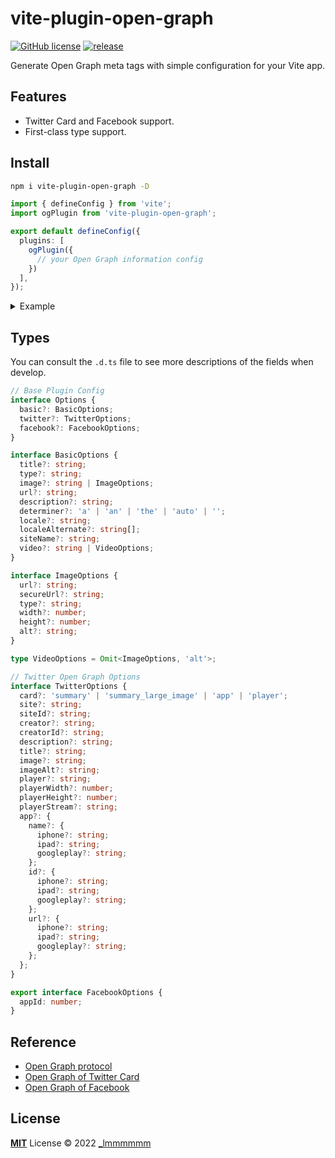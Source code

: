 # vite-plugin-open-graph

[![GitHub license](https://img.shields.io/github/license/Lmmmmmm-bb/vite-plugin-open-graph)](https://github.com/Lmmmmmm-bb/vite-plugin-open-graph/blob/main/LICENSE)
[![release](https://img.shields.io/github/v/release/Lmmmmmm-bb/vite-plugin-open-graph)](https://github.com/Lmmmmmm-bb/vite-plugin-open-graph/releases)

Generate Open Graph meta tags with simple configuration for your Vite app.

## Features

- Twitter Card and Facebook support.
- First-class type support.

## Install

```bash
npm i vite-plugin-open-graph -D
```

```ts
import { defineConfig } from 'vite';
import ogPlugin from 'vite-plugin-open-graph';

export default defineConfig({
  plugins: [
    ogPlugin({
      // your Open Graph information config
    })
  ],
});
```

<details>
<summary>Example</summary>

```ts
import type { Options } from 'vite-plugin-open-graph';
import { defineConfig } from 'vite';
import ogPlugin from 'vite-plugin-open-graph';

const ogOptions: Options = {
  basic: {
    url: 'https://lmmmmmm.me',
    title: '_lmmmmmm',
    type: 'image.png',
    image: 'https://lmmmmmm.me/avatar.png',
    determiner: 'auto',
    description: '_lmmmmmm, Front-end Developer.',
    locale: 'zh_CN',
    localeAlternate: ['fr_FR', 'es_ES'],
    siteName: '_lmmmmmm',
    audio: {
      url: 'audio url',
      secureUrl: 'audio secure url',
      type: 'video.movie',
    },
    video: 'video meta',
  },
  twitter: {
    image: 'https://lmmmmmm.me/avatar.png',
    imageAlt: 'twitter image alt',
    player: 'player',
    playerWidth: 1200,
    playerHeight: 600,
    playerStream: 'player stream',
    app: {
      name: {
        iphone: 'iphone name',
        ipad: 'ipad name',
        googleplay: 'google play name',
      },
      id: {
        iphone: 'iphone url',
        ipad: 'ipad url',
        googleplay: 'google play url',
      },
      url: {
        iphone: 'iphone url',
        ipad: 'ipad url',
        googleplay: 'google play url',
      },
    },
  },
  facebook: {
    appId: 123456,
  },
};

export default defineConfig({
  plugins: [ogPlugin(ogOptions)],
});
```

```html
<!-- this config will generated inside html head tag -->
<meta property="og:url" content="https://lmmmmmm.me">
<meta property="og:title" content="_lmmmmmm">
<meta property="og:type" content="image.png">
<meta property="og:image" content="https://lmmmmmm.me/avatar.png">
<meta property="og:determiner" content="auto">
<meta property="og:description" content="_lmmmmmm, Front-end Developer.">
<meta property="og:locale" content="zh_CN">
<meta property="og:locale:alternate" content="fr_FR">
<meta property="og:locale:alternate" content="es_ES">
<meta property="og:site_name" content="_lmmmmmm">
<meta property="og:audio:url" content="audio url">
<meta property="og:audio:secure_url" content="audio secure url">
<meta property="og:audio:type" content="video.movie">
<meta property="og:video" content="video meta">
<meta name="twitter:image" content="https://lmmmmmm.me/avatar.png">
<meta name="twitter:image:alt" content="twitter image alt">
<meta name="twitter:player" content="player">
<meta name="twitter:player:width" content="1200">
<meta name="twitter:player:height" content="600">
<meta name="twitter:player:stream" content="player stream">
<meta name="twitter:app:name:iphone" content="iphone name">
<meta name="twitter:app:name:ipad" content="ipad name">
<meta name="twitter:app:name:googleplay" content="google play name">
<meta name="twitter:app:id:iphone" content="iphone url">
<meta name="twitter:app:id:ipad" content="ipad url">
<meta name="twitter:app:id:googleplay" content="google play url">
<meta name="twitter:app:url:iphone" content="iphone url">
<meta name="twitter:app:url:ipad" content="ipad url">
<meta name="twitter:app:url:googleplay" content="google play url">
<meta name="fb:app_id" content="123456">
```
</details>

## Types

You can consult the `.d.ts` file to see more descriptions of the fields when develop.

```ts
// Base Plugin Config
interface Options {
  basic?: BasicOptions;
  twitter?: TwitterOptions;
  facebook?: FacebookOptions;
}

interface BasicOptions {
  title?: string;
  type?: string;
  image?: string | ImageOptions;
  url?: string;
  description?: string;
  determiner?: 'a' | 'an' | 'the' | 'auto' | '';
  locale?: string;
  localeAlternate?: string[];
  siteName?: string;
  video?: string | VideoOptions;
}
```

```ts
interface ImageOptions {
  url?: string;
  secureUrl?: string;
  type?: string;
  width?: number;
  height?: number;
  alt?: string;
}

type VideoOptions = Omit<ImageOptions, 'alt'>;
```

```ts
// Twitter Open Graph Options
interface TwitterOptions {
  card?: 'summary' | 'summary_large_image' | 'app' | 'player';
  site?: string;
  siteId?: string;
  creator?: string;
  creatorId?: string;
  description?: string;
  title?: string;
  image?: string;
  imageAlt?: string;
  player?: string;
  playerWidth?: number;
  playerHeight?: number;
  playerStream?: string;
  app?: {
    name?: {
      iphone?: string;
      ipad?: string;
      googleplay?: string;
    };
    id?: {
      iphone?: string;
      ipad?: string;
      googleplay?: string;
    };
    url?: {
      iphone?: string;
      ipad?: string;
      googleplay?: string;
    };
  };
}
```

```ts
export interface FacebookOptions {
  appId: number;
}
```

## Reference

- [Open Graph protocol](https://ogp.me/)
- [Open Graph of Twitter Card](https://developer.twitter.com/en/docs/twitter-for-websites/cards/overview/abouts-cards)
- [Open Graph of Facebook](https://developers.facebook.com/docs/sharing/webmasters/)

## License

[**MIT**](./LICENSE) License © 2022 [\_lmmmmmm](https://github.com/Lmmmmmm-bb)
